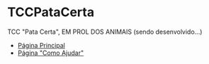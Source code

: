 # TCCPataCerta
TCC "Pata Certa", EM PROL DOS ANIMAIS (sendo desenvolvido...)

<ul>
    <li><a href="https://joaoofontenelle.github.io/TCCPataCerta/index.html" target="_blank">Página Principal</a></li>
    <li><a href="https://joaoofontenelle.github.io/TCCPataCerta/comoajudar.html" target="_blank">Página "Como Ajudar"</a></li>
</ul>